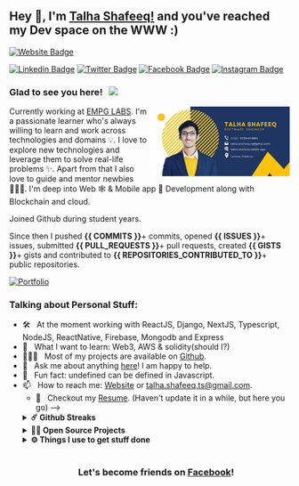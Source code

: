 ## Hey 👋, I'm [Talha Shafeeq!](https://www.linkedin.com/in/talha-shafeeq/) and you've reached my Dev space on the WWW :)

[![Website Badge](https://img.shields.io/badge/Website-3b5998?style=flat-square&logo=google-chrome&logoColor=white)](https://talha-shafeeq.netlify.app/)

[![Linkedin Badge](https://img.shields.io/badge/LinkedIn-0077B5?style=for-the-badge&logo=linkedin&logoColor=white)](https://www.linkedin.com/in/talha-shafeeq/)
[![Twitter Badge](https://img.shields.io/badge/Twitter-1DA1F2?style=for-the-badge&logo=twitter&logoColor=white)](https://twitter.com/TalhaShafeeq97)
[![Facebook Badge](https://img.shields.io/badge/facebook-4267B2?style=for-the-badge&logo=facebook&logoColor=white)](https://www.facebook.com/profile.php?id=100001246222554)
[![Instagram Badge](https://img.shields.io/badge/instagram-8a3ab9?style=for-the-badge&logo=instagram&logoColor=white)](https://vikrantbhat.hashnode.dev/)

### Glad to see you here! &nbsp; ![](https://visitor-badge.glitch.me/badge?page_id=github.com/TalhaHunter101&style=flat-square&color=0088cc)

<img align="right" width="250" alt="" src="assets/pro.png" />

Currently working at [EMPG LABS](https://www.empglabs.com/). I'm a passionate learner who's always willing to learn and work across technologies and domains 💡. I love to explore new technologies and leverage them to solve real-life problems ✨. Apart from that I also love to guide and mentor newbies 👨🏻‍💻. I'm deep into Web 🕸️ & Mobile app 📲 Development along with Blockchain and cloud.

Joined Github during student years.

Since then I pushed **{{ COMMITS }}**+ commits, opened **{{ ISSUES }}**+ issues, submitted **{{ PULL_REQUESTS }}**+ pull requests, created **{{ GISTS }}**+ gists and contributed to **{{ REPOSITORIES_CONTRIBUTED_TO }}**+ public repositories.

[![Portfolio](https://img.shields.io/badge/Website-3b5998?style=flat-square&logo=google-chrome&logoColor=white)](https://talha-shafeeq.netlify.app/)

<img align="right" width="375" alt="" src="https://media.giphy.com/media/QN6NnhbgfOpoI/giphy.gif" />

### Talking about Personal Stuff:

- 🛠 &nbsp; At the moment working with ReactJS, Django, NextJS, Typescript, NodeJS, ReactNative, Firebase, Mongodb and Express
- 👀 &nbsp; What I want to learn: Web3, AWS & solidity(should I?)
- 👨🏻‍💻 &nbsp; Most of my projects are available on [Github](https://github.com/TalhaHunter101).
- 💬 &nbsp; Ask me about anything [here](#)! I am happy to help.
- 👾 &nbsp; Fun fact: undefined can be defined in Javascript. <!-- > var some_var; undefined > some_var == undefined true > undefined = 'i am undefined' -->
- 📫 &nbsp; How to reach me: [Website](https://talha-shafeeq.netlify.app/) or talha.shafeeq.ts@gmail.com.
  - 📝 &nbsp; Checkout my [Resume](#). (Haven't update it in a while, but here you go) -->
  <!-- - 🚀 &nbsp; I’m currently learning Full Stack Development.

### My Absolute Favorites:

- 💻 &nbsp; I love to explore new tech and build cool stuff with it.
- 📰 &nbsp; Reading fantasy novel and manga/manhwa are my hobbies.
- 🍕 &nbsp; Hackathons, meetups & tech events.
- ⚡ &nbsp; Fun fact: I love to play cricket and there is a 88% probability that I'll beat you in a PUBG :p

### Languages and Tools:

<code><img height="27" src="https://raw.githubusercontent.com/github/explore/80688e429a7d4ef2fca1e82350fe8e3517d3494d/topics/react/react.png" alt="react"></code>
<code><img height="27" src="https://user-images.githubusercontent.com/50735025/111870070-7f688780-89a8-11eb-9e33-6e7b5ddb9c7a.png" alt="nextjs"></code>
<code><img height="27" src="https://user-images.githubusercontent.com/50735025/111870008-26005880-89a8-11eb-9da3-09faf8c80f9e.png" alt="javascript"></code>
<code><img height="27" src="https://user-images.githubusercontent.com/50735025/111870097-b048bc80-89a8-11eb-9cb4-d679c3f8bce5.png" alt="typescript"></code>
<code><img height="27" src="https://raw.githubusercontent.com/github/explore/80688e429a7d4ef2fca1e82350fe8e3517d3494d/topics/nodejs/nodejs.png" alt="nodejs"></code>
<code><img height="27" src="https://raw.githubusercontent.com/devicons/devicon/master/icons/express/express-original.svg" alt="expressjs"></code>
<code><img height="27" src="https://raw.githubusercontent.com/github/explore/80688e429a7d4ef2fca1e82350fe8e3517d3494d/topics/graphql/graphql.png" alt="graphql"></code>
<code><img height="27" src="https://raw.githubusercontent.com/github/explore/80688e429a7d4ef2fca1e82350fe8e3517d3494d/topics/sql/sql.png" alt="sql"></code>
<code><img height="27" src="https://encrypted-tbn0.gstatic.com/images?q=tbn%3AANd9GcSTTzPAw-55ssm1Im594xYZ9eRQu2JylrkYLg&usqp=CAU" alt="mongodb"></code>
<code><img height="27" src="https://raw.githubusercontent.com/devicons/devicon/master/icons/git/git-original.svg" alt="git"></code>
<code><img height="27" src="https://raw.githubusercontent.com/github/explore/80688e429a7d4ef2fca1e82350fe8e3517d3494d/topics/terminal/terminal.png" alt="terminal"></code>

### Projects and Dev Stuff:

<details>	
  <summary><b>⚡ Github Stats</b></summary>

<img height="180em" src="https://github-readme-stats.vercel.app/api?username=TalhaHunter101&show_icons=true&hide_border=true&&count_private=true&include_all_commits=true" />
<!-- <img height="180em" src="https://github-readme-stats.vercel.app/api/top-langs/?username=TalhaHunter101&exclude_repo=KNN-Image-Classification&show_icons=true&hide_border=true&layout=compact&langs_count=8"/> -->
</details>

<details>	
  <summary><b>☄️ Github Streaks</b></summary>

<img height="180em" src="https://github-readme-streak-stats.herokuapp.com/?user=TalhaHunter101&hide_border=true" />
</details>

<details>
  <summary><b>🧑‍🚀 Open Source Projects</b></summary>

  <br />
  <table>
    <thead align="center">
      <tr border: none;>
        <td><b>💻 Projects</b></td>
        <td><b>🌟 Stars</b></td>
        <td><b>🍴 Forks</b></td>
        <td><b>🐛 Issues</b></td>
        <td><b>🔔 Pull Requests</b></td>
        <td><b>👨‍💻 Language</b></td>
      </tr>
    </thead>
    <tbody>
      <tr>
	      <td><a href="https://github.com/TalhaHunter101/3D-Floorplan-Sketchfab"><b>🗺 3D-Floorplan-Sketchfab</b></a></td>
        <td><img alt="Stars" src="https://img.shields.io/github/stars/TalhaHunter101/3D-Floorplan-Sketchfab?style=flat-square&labelColor=343b41"/></td>
        <td><img alt="Forks" src="https://img.shields.io/github/forks/TalhaHunter101/3D-Floorplan-Sketchfab?style=flat-square&labelColor=343b41"/></td>
        <td><img alt="Issues" src="https://img.shields.io/github/issues/TalhaHunter101/3D-Floorplan-Sketchfab?style=flat-square"/></td>
        <td><img alt="Pull Requests" src="https://img.shields.io/github/issues-pr/TalhaHunter101/3D-Floorplan-Sketchfab?style=flat-square"/></td>
        <td><img alt="Language" src="https://img.shields.io/github/languages/top/TalhaHunter101/3D-Floorplan-Sketchfab?style=flat-square"/></td>
      </tr>
      <tr>
	      <td><a href="https://github.com/TalhaHunter101/Uplod_And_Map"><b>🌇 Upload and Maps</b></a></td>
        <td><img alt="Stars" src="https://img.shields.io/github/stars/TalhaHunter101/Uplod_And_Map?style=flat-square&labelColor=343b41"/></td>
        <td><img alt="Forks" src="https://img.shields.io/github/forks/TalhaHunter101/Uplod_And_Map?style=flat-square&labelColor=343b41"/></td>
        <td><img alt="Issues" src="https://img.shields.io/github/issues/TalhaHunter101/Uplod_And_Map?style=flat-square"/></td>
        <td><img alt="Pull Requests" src="https://img.shields.io/github/issues-pr/TalhaHunter101/Uplod_And_Map?style=flat-square"/></td>
        <td><img alt="Language" src="https://img.shields.io/github/languages/top/TalhaHunter101/Uplod_And_Map?label=javascript&style=flat-square"/></td>
      </tr>
      <tr>
	      <td><a href="https://github.com/TalhaHunter101/E-commerce-APIs"><b> E-Commerce backend API</b></a></td>
        <td><img alt="Stars" src="https://img.shields.io/github/stars/TalhaHunter101/E-commerce-APIs?style=flat-square&labelColor=343b41"/></td>
        <td><img alt="Forks" src="https://img.shields.io/github/forks/TalhaHunter101/E-commerce-APIs?style=flat-square&labelColor=343b41"/></td>
        <td><img alt="Issues" src="https://img.shields.io/github/issues/TalhaHunter101/E-commerce-APIs?style=flat-square"/></td>
        <td><img alt="Pull Requests" src="https://img.shields.io/github/issues-pr/TalhaHunter101/E-commerce-APIs?style=flat-square"/></td>
        <td><img alt="Language" src="https://img.shields.io/github/languages/top/TalhaHunter101/E-commerce-APIs?style=flat-square"/></td> 
      </tr>
      <tr>
	      <td><a href="https://github.com/TalhaHunter101/ExteriorTour"><b> Exterior Tour 360* VR</b></a></td>
        <td><img alt="Stars" src="https://img.shields.io/github/stars/TalhaHunter101/ExteriorTour?style=flat-square&labelColor=343b41"/></td>
        <td><img alt="Forks" src="https://img.shields.io/github/forks/TalhaHunter101/ExteriorTour?style=flat-square&labelColor=343b41"/></td>
        <td><img alt="Issues" src="https://img.shields.io/github/issues/TalhaHunter101/ExteriorTour?style=flat-square"/></td>
        <td><img alt="Pull Requests" src="https://img.shields.io/github/issues-pr/TalhaHunter101/ExteriorTour?style=flat-square"/></td>
        <td><img alt="Language" src="https://img.shields.io/github/languages/top/TalhaHunter101/ExteriorTour?style=flat-square"/></td> 
      </tr>
      <!-- <tr>
	      <td><a href="https://github.com/bhatvikrant/bhatvikrant"><b>🤓 bhatvikrant</b></a></td>
        <td><img alt="Stars" src="https://img.shields.io/github/stars/bhatvikrant/bhatvikrant?style=flat-square&labelColor=343b41"/></td>
        <td><img alt="Forks" src="https://img.shields.io/github/forks/bhatvikrant/bhatvikrant?style=flat-square&labelColor=343b41"/></td>
        <td><img alt="Issues" src="https://img.shields.io/github/issues/bhatvikrant/bhatvikrant?style=flat-square"/></td>
        <td><img alt="Pull Requests" src="https://img.shields.io/github/issues-pr/bhatvikrant/bhatvikrant?style=flat-square"/></td>
        <td><img alt="Language" src="https://img.shields.io/badge/markdown-100%25-blue?style=flat-square"/></td> 
      </tr> -->
    </tbody>
  </table>
  <br />
</details>
 
<details>	
  <br />
  <summary><b>⚙️ Things I use to get stuff done</b></summary>
  	<ul>
  	    <li><b>OS:</b> Windows 11r</li>
	      <li><b>Laptop: </b> Dell Inspiron</li>
        <li><b>Mouse: </b>Logitech MX master 3</li>
	      <li><b>Keyboard: </b>Logitech K380</li>
  	    <li><b>Browser: </b> Opera Web Browser</li>	      
	      <li><b>Code Editor:</b> VSCode - The best editor out there.</li>
	      <li><b>To Stay Updated:</b> Linkedin, Facebook, Instagram, Youtube & Twitter.</li>
	</ul>	
</details>

#

<div align="center">

### Let's become friends on [Facebook](https://www.facebook.com/profile.php?id=100001246222554)!

</div>
